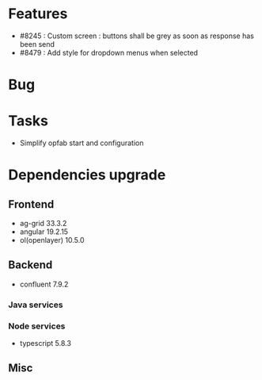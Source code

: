 
# Features

- #8245 : Custom screen : buttons shall be grey as soon as response has been send
- #8479 :  Add style for dropdown menus when selected

# Bug


# Tasks

- Simplify opfab start and configuration
  
# Dependencies upgrade

## Frontend

- ag-grid 33.3.2
- angular 19.2.15 
- ol(openlayer) 10.5.0
  
## Backend 

- confluent 7.9.2

### Java services 


### Node services

 - typescript 5.8.3

## Misc








